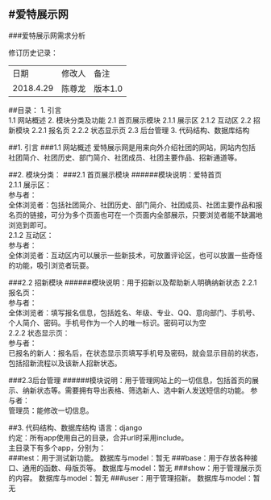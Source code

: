 #爱特展示网
-----
###爱特展示网需求分析

修订历史记录：
<table>
	<tr>
		<td>日期</td>
		<td>修改人</td>
		<td>备注</td>
	</tr>
	<tr>
		<td>2018.4.29</td>
		<td>陈尊龙</td>
		<td>版本1.0</td>
	</tr>
</table>

##目录：
	1. 引言  
	    1.1 网站概述
	2. 模块分类及功能
		2.1 首页展示模块
			2.1.1 展示区
			2.1.2 互动区
		2.2 招新模块
			2.2.1 报名页
			2.2.2 状态显示页
		2.3 后台管理
	3. 代码结构、数据库结构

##1. 引言
###1.1 网站概述
爱特展示网是用来向外介绍社团的网站，网站内包括社团简介、社团历史、部门简介、社团成员、社团主要作品、招新通道等。

##2. 模块分类：
###2.1 首页展示模块
######模块说明：爱特首页  
2.1.1 展示区：  
参与者：  
全体浏览者：包括社团简介、社团历史、部门简介、社团成员、社团主要作品和报名页的链接，可分为多个页面也可在一个页面内全部展示，只要浏览者能不缺漏地浏览到即可。  
2.1.2 互动区：  
参与者：  
全体浏览者：互动区内可以展示一些新技术，可放置评论区，也可以放置一些奇怪的功能，吸引浏览者玩耍。

###2.2 招新模块
######模块说明：用于招新以及帮助新人明确纳新状态
2.2.1 报名页：  
参与者：  
全体浏览者：填写报名信息，包括姓名、年级、专业、QQ、意向部门、手机号、个人简介、密码。手机号作为一个人的唯一标识。密码可以为空  
2.2.2 状态显示页：  
参与者：  
已报名的新人：报名后，在状态显示页填写手机号及密码，就会显示目前的状态，包括招新流程以及该新人招新状态。

###2.3后台管理
######模块说明：用于管理网站上的一切信息，包括首页的展示、纳新状态等。需要拥有导出表格、筛选新人、选中新人发送短信的功能。
参与者：  
管理员：能修改一切信息。

##3. 代码结构、数据库结构
语言：django  
约定：所有app使用自己的目录，合并url时采用include。  
主目录下有多个app，分别为：  
###test：用于测试新功能。
数据库与model：暂无
###base：用于存放各种接口、通用的函数、母版页等。
数据库与model：暂无
###show：用于管理展示页的内容。
数据库与model：暂无
###user：用于管理招新。
数据库与model：暂无